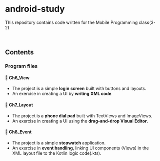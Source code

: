 # android-study
This repository contains code written for the Mobile Programming class(3-2)

<br/>

## Contents
### Program files
#### 📁 Ch6_View
- The project is a simple **login screen** built with buttons and layouts.
- An exercise in creating a UI by **writing XML code**.

#### 📁 Ch7_Layout
- The project is a **phone dial pad** built with TextViews and ImageViews.
- An exercise in creating a UI using the **drag-and-drop Visual Editor**.

#### 📁 Ch8_Event
- The project is a simple **stopwatch** application.
- An exercise in **event handling**, linking UI components (Views) in the XML layout file to the Kotlin logic code(.kts).

